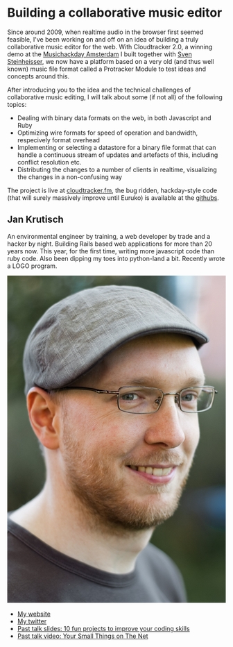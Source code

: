 # Building a collaborative music editor

Since around 2009, when realtime audio in the browser first seemed feasible, I've been working on and off on an idea of building a truly collaborative music editor for the web. With Cloudtracker 2.0, a winning demo at the [Musichackday Amsterdam](http://amsterdam.musichackday.org) I built together with [Sven Steinheisser](http://twitter.com/rockogranato), we now have a platform based on a very old (and thus well known) music file format called a Protracker Module to test ideas and concepts around this.

After introducing you to the idea and the technical challenges of collaborative music editing, I will talk about some (if not all) of the following topics:

* Dealing with binary data formats on the web, in both Javascript and Ruby
* Optimizing wire formats for speed of operation and bandwidth, respecively format overhead
* Implementing or selecting a datastore for a binary file format that can handle a continuous stream of updates and artefacts of this, including conflict resolution etc.
* Distributing the changes to a number of clients in realtime, visualizing the changes in a non-confusing way

The project is live at [cloudtracker.fm](http://cloudtracker.fm), the bug ridden, hackday-style code (that will surely massively improve until Euruko) is available at the [githubs](http://github.com/halfbyte/ct2).

## Jan Krutisch

An environmental engineer by training, a web developer by trade and a hacker by night. Building Rails based web applications for more than 20 years now. This year, for the first time, writing more javascript code than ruby code. Also been dipping my toes into python-land a bit. Recently wrote a LOGO program.

![Profile picture](https://github.com/euruko2012/call-for-proposals/raw/master/jan_krutisch-building_a_collaborative_music_editor/profile_picture.jpg)

- [My website](http://jan.krutisch.de)
- [My twitter](https://twitter.com/halfbyte)
- [Past talk slides: 10 fun projects to improve your coding skills](http://www.slideshare.net/jan_mindmatters/10-fun-projects-to-improve-your-coding-skills)
- [Past talk video: Your Small Things on The Net](http://videos.sapo.pt/3yPm3NeMornyR0wCY2ba)

